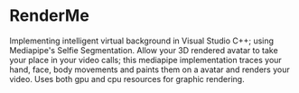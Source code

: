 # RenderMe
Implementing intelligent virtual background in Visual Studio C++; using Mediapipe's Selfie Segmentation.
Allow your 3D rendered avatar to take your place in your video calls; this mediapipe implementation traces your hand, face, body movements and paints them on a avatar and renders your video. 
Uses both gpu and cpu resources for graphic rendering. 
